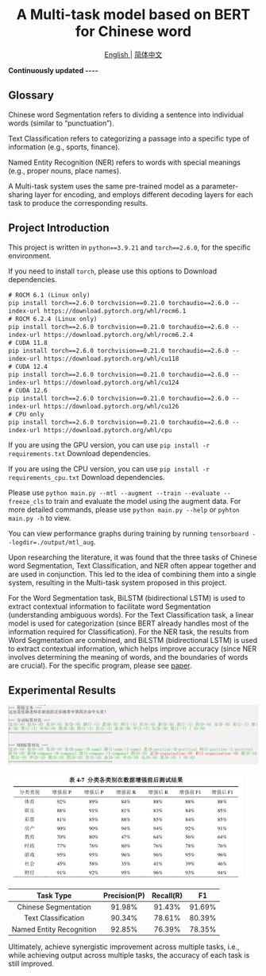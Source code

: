 <!--
 * @Description:
 * @Author: shadow221213
 * @Date: 2023-10-06 17:14:05
 * @LastEditTime: 2025-07-24 23:14:47
-->
# <div align="center">A Multi-task model based on BERT for Chinese word</div>

<div align="center">
    <a href="https://github.com/shadow221213/A-Multi-task-model-based-on-BERT-for-Chinese-word/blob/master/README.md">
        English
    </a>
    |
    <a href="https://github.com/shadow221213/A-Multi-task-model-based-on-BERT-for-Chinese-word/blob/master/Chinese.md">
        简体中文
    </a>
</div>

**Continuously updated ----**

## Glossary

Chinese word Segmentation refers to dividing a sentence into individual words (similar to “punctuation”).

Text Classification refers to categorizing a passage into a specific type of information (e.g., sports, finance).

Named Entity Recognition (NER) refers to words with special meanings (e.g., proper nouns, place names).

A Multi-task system uses the same pre-trained model as a parameter-sharing layer for encoding, and employs different decoding layers for each task to produce the corresponding results.

## Project Introduction

This project is written in `python==3.9.21` and `torch==2.6.0`, for the specific environment.

If you need to install `torch`, please use this options to Download dependencies.

```
# ROCM 6.1 (Linux only)
pip install torch==2.6.0 torchvision==0.21.0 torchaudio==2.6.0 --index-url https://download.pytorch.org/whl/rocm6.1
# ROCM 6.2.4 (Linux only)
pip install torch==2.6.0 torchvision==0.21.0 torchaudio==2.6.0 --index-url https://download.pytorch.org/whl/rocm6.2.4
# CUDA 11.8
pip install torch==2.6.0 torchvision==0.21.0 torchaudio==2.6.0 --index-url https://download.pytorch.org/whl/cu118
# CUDA 12.4
pip install torch==2.6.0 torchvision==0.21.0 torchaudio==2.6.0 --index-url https://download.pytorch.org/whl/cu124
# CUDA 12.6
pip install torch==2.6.0 torchvision==0.21.0 torchaudio==2.6.0 --index-url https://download.pytorch.org/whl/cu126
# CPU only
pip install torch==2.6.0 torchvision==0.21.0 torchaudio==2.6.0 --index-url https://download.pytorch.org/whl/cpu
```

If you are using the GPU version, you can use `pip install -r requirements.txt` Download dependencies.

If you are using the CPU version, you can use `pip install -r requirements_cpu.txt` Download dependencies.

Please use `python main.py --mtl --augment --train --evaluate --freeze_cls` to train and evaluate the model using the augment data.
For more detailed commands, please use `python main.py --help` or `pyhton main.py -h` to view.

You can view performance graphs during training by running `tensorboard --logdir=./output/mtl_aug`.

Upon researching the literature, it was found that the three tasks of Chinese word Segmentation, Text Classification, and NER often appear together and are used in conjunction. This led to the idea of combining them into a single system, resulting in the Multi-task system proposed in this project.

For the Word Segmentation task, BiLSTM (bidirectional LSTM) is used to extract contextual information to facilitate word Segmentation (understanding ambiguous words).
For the Text Classification task, a linear model is used for categorization (since BERT already handles most of the information required for Classification).
For the NER task, the results from Word Segmentation are combined, and BiLSTM (bidirectional LSTM) is used to extract contextual information, which helps improve accuracy (since NER involves determining the meaning of words, and the boundaries of words are crucial).
For the specific program, please see [paper](./paper/A%20Multi-task%20model%20based%20on%20BERT%20for%20Chinese%20word.pdf).

## Experimental Results

![](./paper/result.png)

![](./paper/cls_augment.png)

|        Task Type         | Precision(P) | Recall(R) |   F1   |
| :----------------------: | :----------: | :-------: | :----: |
|   Chinese Segmentation   |    91.98%    |  91.43%   | 91.69% |
|   Text Classification    |    90.34%    |  78.61%   | 80.39% |
| Named Entity Recognition |    92.85%    |  76.39%   | 78.35% |

Ultimately, achieve synergistic improvement across multiple tasks, i.e., while achieving output across multiple tasks, the accuracy of each task is still improved.